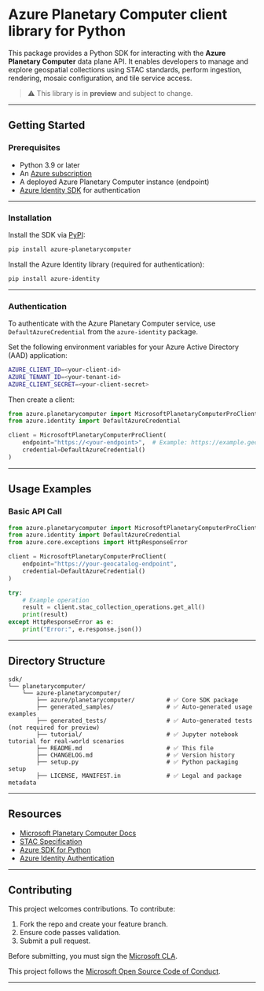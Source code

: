 # Azure Planetary Computer client library for Python

This package provides a Python SDK for interacting with the **Azure Planetary Computer** data plane API. It enables developers to manage and explore geospatial collections using STAC standards, perform ingestion, rendering, mosaic configuration, and tile service access.

> ⚠️ This library is in **preview** and subject to change.

---

## Getting Started

### Prerequisites

- Python 3.9 or later
- An [Azure subscription][azure_sub]
- A deployed Azure Planetary Computer instance (endpoint)
- [Azure Identity SDK][azure_identity_pip] for authentication

---

### Installation

Install the SDK via [PyPI][pip]:

```bash
pip install azure-planetarycomputer
```

Install the Azure Identity library (required for authentication):

```bash
pip install azure-identity
```

---

### Authentication

To authenticate with the Azure Planetary Computer service, use `DefaultAzureCredential` from the `azure-identity` package.

Set the following environment variables for your Azure Active Directory (AAD) application:

```bash
AZURE_CLIENT_ID=<your-client-id>
AZURE_TENANT_ID=<your-tenant-id>
AZURE_CLIENT_SECRET=<your-client-secret>
```

Then create a client:

```python
from azure.planetarycomputer import MicrosoftPlanetaryComputerProClient
from azure.identity import DefaultAzureCredential

client = MicrosoftPlanetaryComputerProClient(
    endpoint="https://<your-endpoint>",  # Example: https://example.geocatalog.spatio.azure.com
    credential=DefaultAzureCredential()
)
```

---

## Usage Examples

### Basic API Call

```python
from azure.planetarycomputer import MicrosoftPlanetaryComputerProClient
from azure.identity import DefaultAzureCredential
from azure.core.exceptions import HttpResponseError

client = MicrosoftPlanetaryComputerProClient(
    endpoint="https://your-geocatalog-endpoint",
    credential=DefaultAzureCredential()
)

try:
    # Example operation
    result = client.stac_collection_operations.get_all()
    print(result)
except HttpResponseError as e:
    print("Error:", e.response.json())
```

---

## Directory Structure

```
sdk/
└── planetarycomputer/
    └── azure-planetarycomputer/
        ├── azure/planetarycomputer/         # ✅ Core SDK package
        ├── generated_samples/               # ✅ Auto-generated usage examples
        ├── generated_tests/                 # ✅ Auto-generated tests (not required for preview)
        ├── tutorial/                        # ✅ Jupyter notebook tutorial for real-world scenarios
        ├── README.md                        # ✅ This file
        ├── CHANGELOG.md                     # ✅ Version history
        ├── setup.py                         # ✅ Python packaging setup
        ├── LICENSE, MANIFEST.in             # ✅ Legal and package metadata
```

---

## Resources

- [Microsoft Planetary Computer Docs](https://planetarycomputer.microsoft.com/)
- [STAC Specification](https://stacspec.org/)
- [Azure SDK for Python](https://github.com/Azure/azure-sdk-for-python)
- [Azure Identity Authentication](https://learn.microsoft.com/azure/developer/python/sdk/authentication-overview)

---

## Contributing

This project welcomes contributions. To contribute:

1. Fork the repo and create your feature branch.
2. Ensure code passes validation.
3. Submit a pull request.

Before submitting, you must sign the [Microsoft CLA](https://cla.microsoft.com).

This project follows the [Microsoft Open Source Code of Conduct][code_of_conduct].

---

<!-- Links -->
[azure_sub]: https://azure.microsoft.com/free/
[azure_identity_pip]: https://pypi.org/project/azure-identity/
[code_of_conduct]: https://opensource.microsoft.com/codeofconduct/
[pip]: https://pypi.org/project/pip/